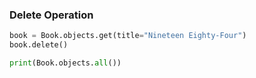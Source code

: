 ### Delete Operation

```python
book = Book.objects.get(title="Nineteen Eighty-Four")
book.delete()

print(Book.objects.all())